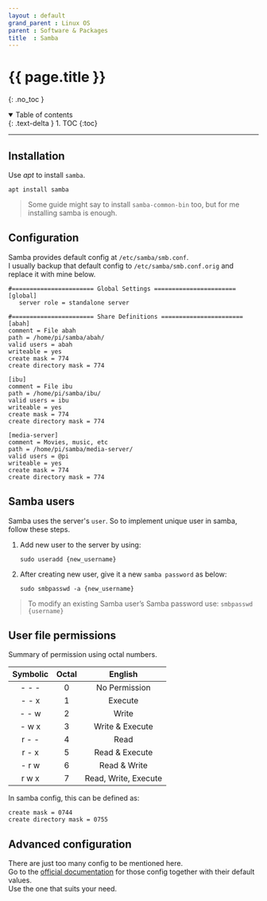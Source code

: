 ```yaml
---
layout : default
grand_parent : Linux OS
parent : Software & Packages
title  : Samba
---
```


# {{ page.title }}
{: .no_toc }

<details open markdown="block">
  <summary>
    Table of contents
  </summary>
  {: .text-delta }
1. TOC
{:toc}
</details>

---

## Installation

Use _apt_ to install `samba`.
```
apt install samba
```
> Some guide might say to install `samba-common-bin` too,
but for me installing samba is enough.

## Configuration

Samba provides default config at `/etc/samba/smb.conf`.<br>
I usually backup that default config to `/etc/samba/smb.conf.orig`
and replace it with mine below.
```
#======================= Global Settings =======================
[global]
   server role = standalone server

#======================= Share Definitions =======================
[abah]
comment = File abah
path = /home/pi/samba/abah/
valid users = abah
writeable = yes
create mask = 774
create directory mask = 774

[ibu]
comment = File ibu
path = /home/pi/samba/ibu/
valid users = ibu
writeable = yes
create mask = 774
create directory mask = 774

[media-server]
comment = Movies, music, etc
path = /home/pi/samba/media-server/
valid users = @pi
writeable = yes
create mask = 774
create directory mask = 774
```

## Samba users

Samba uses the server's `user`.
So to implement unique user in samba, follow these steps.
1. Add new user to the server by using:
    ```
    sudo useradd {new_username}
    ```
2. After creating new user, give it a new `samba password` as below:
    ```
    sudo smbpasswd -a {new_username}
    ```
> To modify an existing Samba user’s Samba password use: `smbpasswd {username}`

## User file permissions

Summary of permission using octal numbers.

| Symbolic | Octal  | English              |
| :------: | :----: | :------------------: |
|   - - -  |   0    | No Permission        |
|   - - x  |   1    | Execute              |
|   - - w  |   2    | Write                |
|   - w x  |   3    | Write & Execute      |
|   r - -  |   4    | Read                 |
|   r - x  |   5    | Read & Execute       |
|   - r w  |   6    | Read & Write         |
|   r w x  |   7    | Read, Write, Execute |

In samba config, this can be defined as:
```
create mask = 0744
create directory mask = 0755
```

## Advanced configuration

There are just too many config to be mentioned here.<br>
Go to the [official documentation](https://www.samba.org/samba/docs/current/man-html/smb.conf.5.html)
for those config together with their default values.<br> 
Use the one that suits your need.
